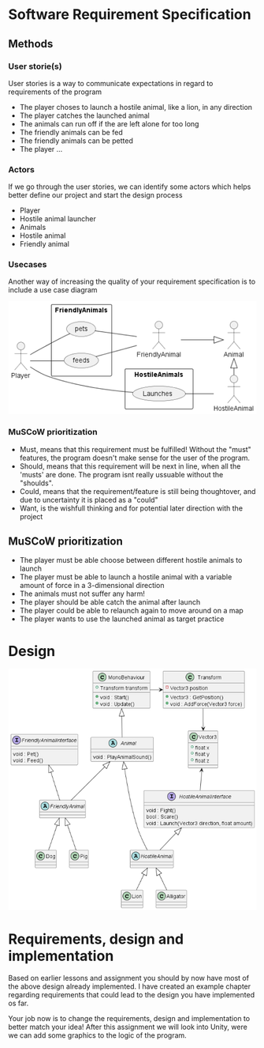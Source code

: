 
# Software Requirement Specification

## Methods

### User storie(s)

User stories is a way to communicate expectations in regard to requirements of the program

 * The player choses to launch a hostile animal, like a lion, in any direction 
 * The player catches the launched animal
 * The animals can run off if the are left alone for too long
 * The friendly animals can be fed
 * The friendly animals can be petted
 * The player ...

### Actors

If we go through the user stories, we can identify some actors which helps better define our project and start the design process

 * Player
 * Hostile animal launcher
 * Animals
 * Hostile animal
 * Friendly animal


### Usecases

Another way of increasing the quality of your requirement specification is to include a use case diagram

![usecase](Usecase.png)

### MuSCoW prioritization
 
 * Must, means that this requirement must be fulfilled! Without the "must" features, the program doesn't make sense for the user of the program.
 * Should, means that this requirement will be next in line, when all the 'musts' are done. The program isnt really ussuable without the "shoulds".
 * Could, means that the requirement/feature is still being thoughtover, and due to uncertainty it is placed as a "could"
 * Want, is the wishfull thinking and for potential later direction with the project

## MuSCoW prioritization

 * The player must be able choose between different hostile animals to launch
 * The player must be able to launch a hostile animal with a variable amount of force in a 3-dimensional direction
 * The animals must not suffer any harm!
 * The player should be able catch the animal after launch
 * The player could be able to relaunch again to move around on a map
 * The player wants to use the launched animal as target practice

## 

# Design

![Design](Design.png)



# Requirements, design and implementation


Based on earlier lessons and assignment you should by now have most of the above design already implemented. I have created an example chapter regarding requirements that could lead to the design you have implemented os far.

Your job now is to change the requirements, design and implementation to better match your idea! After this assignment we will look into Unity, were we can add some graphics to the logic of the program. 

